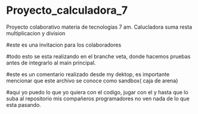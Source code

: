 # Proyecto_calculadora_7
Proyecto colaborativo materia de tecnologias 7 am. Calucladora suma resta multiplicacion y division


#este es una invitacion para los colaboradores



#todo esto se esta realizando en el branche veta, donde hacemos pruebas antes de integrarlo al main principal.


#este es un comentario realizado desde my dektop, es importante mencionar que este archivo se conoce como sandbox( caja de arena)


#aqui yo puedo lo que yo quiera con el codigo, jugar con el y hasta que lo suba al repositorio mis compañeros programadores no ven nada de lo que esta pasando.
